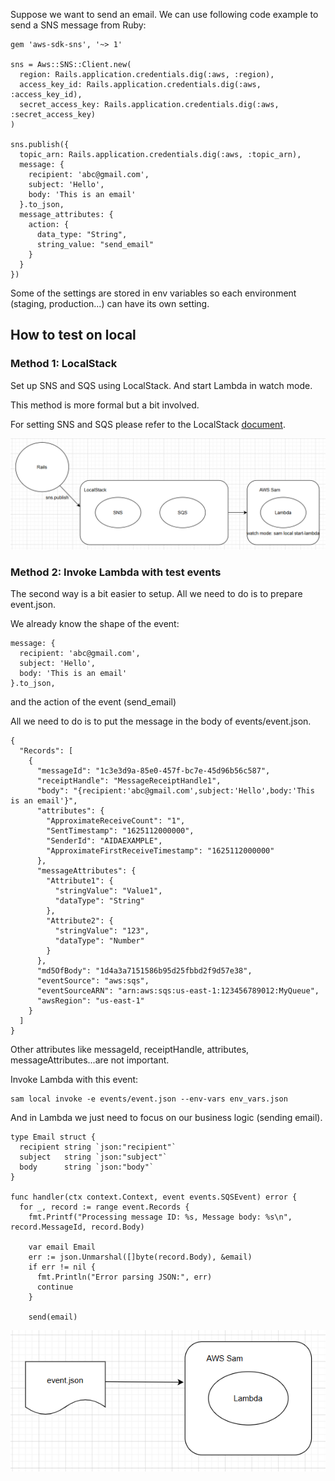 Suppose we want to send an email. We can use following code example to send a SNS message from Ruby:

```
gem 'aws-sdk-sns', '~> 1'

sns = Aws::SNS::Client.new(
  region: Rails.application.credentials.dig(:aws, :region),
  access_key_id: Rails.application.credentials.dig(:aws, :access_key_id),
  secret_access_key: Rails.application.credentials.dig(:aws, :secret_access_key)
)

sns.publish({
  topic_arn: Rails.application.credentials.dig(:aws, :topic_arn),
  message: {
    recipient: 'abc@gmail.com',
    subject: 'Hello',
    body: 'This is an email'
  }.to_json,
  message_attributes: {
    action: {
      data_type: "String",
      string_value: "send_email"
    }
  }
})
```

Some of the settings are stored in env variables so each environment (staging, production...) can have its own setting.

## How to test on local

### Method 1: LocalStack

Set up SNS and SQS using LocalStack. And start Lambda in watch mode.

This method is more formal but a bit involved.

For setting SNS and SQS please refer to the LocalStack <a target="_blank" href="https://docs.localstack.cloud/user-guide/aws/sns/#working-with-sqs-subscriptions-for-sns">document</a>.

![LocalStack](images/localstack.png "LocalStack")

### Method 2: Invoke Lambda with test events

The second way is a bit easier to setup. All we need to do is to prepare event.json.

We already know the shape of the event:

```
message: {
  recipient: 'abc@gmail.com',
  subject: 'Hello',
  body: 'This is an email'
}.to_json,
```
and the action of the event (send_email)

All we need to do is to put the message in the body of events/event.json.

```
{
  "Records": [
    {
      "messageId": "1c3e3d9a-85e0-457f-bc7e-45d96b56c587",
      "receiptHandle": "MessageReceiptHandle1",
      "body": "{recipient:'abc@gmail.com',subject:'Hello',body:'This is an email'}",
      "attributes": {
        "ApproximateReceiveCount": "1",
        "SentTimestamp": "1625112000000",
        "SenderId": "AIDAEXAMPLE",
        "ApproximateFirstReceiveTimestamp": "1625112000000"
      },
      "messageAttributes": {
        "Attribute1": {
          "stringValue": "Value1",
          "dataType": "String"
        },
        "Attribute2": {
          "stringValue": "123",
          "dataType": "Number"
        }
      },
      "md5OfBody": "1d4a3a7151586b95d25fbbd2f9d57e38",
      "eventSource": "aws:sqs",
      "eventSourceARN": "arn:aws:sqs:us-east-1:123456789012:MyQueue",
      "awsRegion": "us-east-1"
    }
  ]
}
```
Other attributes like messageId, receiptHandle, attributes, messageAttributes...are not important.

Invoke Lambda with this event:
```
sam local invoke -e events/event.json --env-vars env_vars.json
```
And in Lambda we just need to focus on our business logic (sending email).

```
type Email struct {
  recipient string `json:"recipient"`
  subject   string `json:"subject"`
  body      string `json:"body"`
}

func handler(ctx context.Context, event events.SQSEvent) error {
  for _, record := range event.Records {
    fmt.Printf("Processing message ID: %s, Message body: %s\n", record.MessageId, record.Body)

    var email Email
    err := json.Unmarshal([]byte(record.Body), &email)
    if err != nil {
      fmt.Println("Error parsing JSON:", err)
      continue
    }

    send(email)
```

![Invoke Lambda with test events](images/invoke_lambda.png "Invoke Lambda with test events")